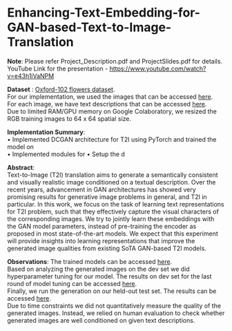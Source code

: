 # Enhancing-Text-Embedding-for-GAN-based-Text-to-Image-Translation

**Note**: Please refer Project_Description.pdf and ProjectSlides.pdf for details.   
YouTube Link for the presentation - https://www.youtube.com/watch?v=e43h1iVaNPM  

**Dataset** : [Oxford-102 flowers dataset](https://www.robots.ox.ac.uk/~vgg/data/flowers/102/).  
For our implementation, we used the images that can be accessed [here](https://drive.google.com/drive/folders/1uORr7J-8jWaovhcH7IhOzFIb2liV2w7j?usp=sharing).  
For each image, we have text descriptions that can be accessed [here](https://drive.google.com/drive/folders/18H5iIRidsH7FHuz0VBI3toSWQ8M4caIt?usp=sharing).   
Due to limited RAM/GPU memory on Google Colaboratory, we resized the RGB training images to 64 x 64 spatial size.

**Implementation Summary**:  
• Implemented DCGAN architecture for T2I using PyTorch and trained the model on   
• Implemented modules for 
• Setup the d  

**Abstract**:  
Text-to-Image (T2I) translation aims to generate a semantically consistent and visually realistic image conditioned on a textual description. Over the recent years, advancement in GAN architectures has showed very promising results for generative image problems in general, and T2I in particular. In this work, we focus on the task of learning text representations for T2I problem, such that they effectively capture the visual characters of the corresponding images. We try to jointly learn these embeddings with the GAN model parameters, instead of pre-training the encoder as proposed in most state-of-the-art models. We expect that this experiment will provide insights into learning representations that improve the generated image qualities from existing SoTA GAN-based T2I models.

**Observations**:
The trained models can be accessed [here](https://drive.google.com/drive/folders/1HD-aTKy2Ll_qjXA5hdY9YaH1Gm3T7Kjj?usp=sharing).   
Based on analyzing the generated images on the dev set we did hyperparameter tuning for our model. The results on dev set for the last round of model tuning can be accessed [here](https://drive.google.com/drive/folders/1wk-dBL39o2_OJWK2kqs82zU0keGJadwT?usp=sharing).   
Finally, we run the generation on our held-out test set. The results can be accessed [here](https://drive.google.com/drive/folders/1oHnMIbz7cTV8eXt44XZtcuU7cGsQJDZb?usp=sharing).   
Due to time constraints we did not quantitatively measure the quality of the generated images. Instead, we relied on human evaluation to check whether generated images are well conditioned on given text descriptions.
